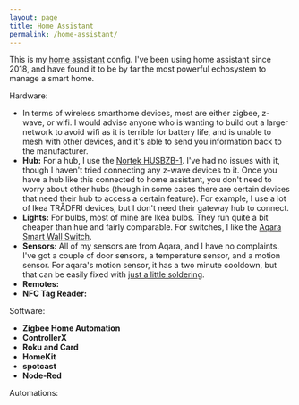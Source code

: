 ```yaml
---
layout: page
title: Home Assistant
permalink: /home-assistant/
---
```


This is my [home assistant](https://www.home-assistant.io) config. I've been using home assistant since 2018, and have found it to be by far the most powerful echosystem to manage a smart home. 

Hardware:
* In terms of wireless smarthome devices, most are either zigbee, z-wave, or wifi. I would advise anyone who is wanting to build out a larger network to avoid wifi as it is terrible for battery life, and is unable to mesh with other devices, and it's able to send you information back to the manufacturer. 
* **Hub:** For a hub, I use the [Nortek HUSBZB-1](https://www.nortekcontrol.com/products/2gig/husbzb-1-gocontrol-quickstick-combo/). I've had no issues with it, though I haven't tried connecting any z-wave devices to it. Once you have a hub like this connected to home assistant, you don't need to worry about other hubs (though in some cases there are certain devices that need their hub to access a certain feature). For example, I use a lot of Ikea TRÅDFRI devices, but I don't need their gateway hub to connect. 
* **Lights:** For bulbs, most of mine are Ikea bulbs. They run quite a bit cheaper than hue and fairly comparable. For switches, I like the [Aqara Smart Wall Switch](https://www.aqara.com/us/smart_switch_no_neutral.html).
* **Sensors:** All of my sensors are from Aqara, and I have no complaints. I've got a couple of door sensors, a temperature sensor, and a motion sensor. For aqara's motion sensor, it has a two minute cooldown, but that can be easily fixed with [just a little soldering](https://community.smartthings.com/t/making-xiaomi-motion-sensor-a-super-motion-sensor/139806).
* **Remotes:** 
* **NFC Tag Reader:**

Software:
* **Zigbee Home Automation**
* **ControllerX**
* **Roku and Card**
* **HomeKit**
* **spotcast**
* **Node-Red**

Automations: